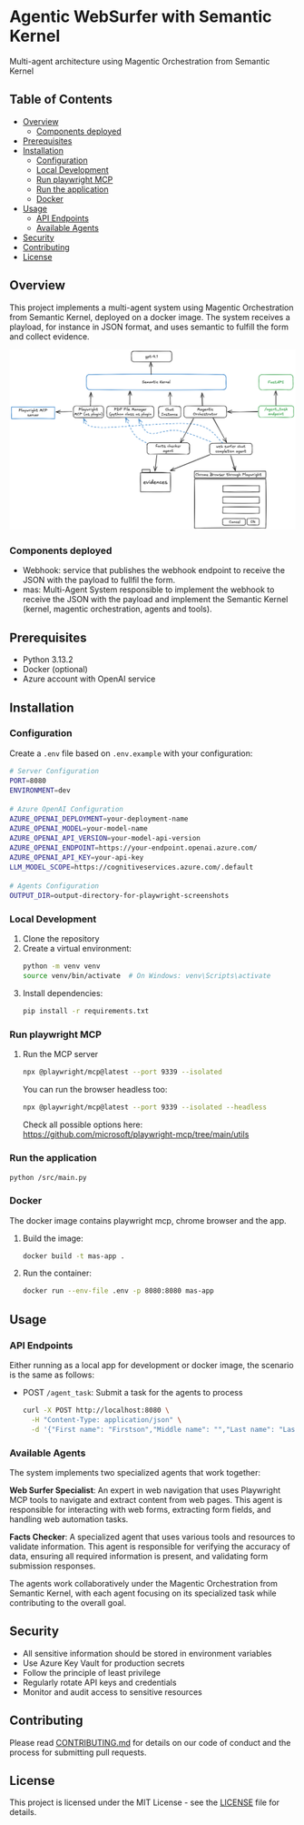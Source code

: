 # Agentic WebSurfer with Semantic Kernel
Multi-agent architecture using Magentic Orchestration from Semantic Kernel

## Table of Contents
- [Overview](#overview)
   - [Components deployed](#components-deployed)
- [Prerequisites](#prerequisites)
- [Installation](#installation)
   - [Configuration](#configuration)
   - [Local Development](#local-development)
   - [Run playwright MCP](#run-playwright-mcp)
   - [Run the application](#run-the-application)
   - [Docker](#docker)
- [Usage](#usage)
   - [API Endpoints](#api-endpoints)
   - [Available Agents](#available-agents)
- [Security](#security)
- [Contributing](#contributing)
- [License](#license)

## Overview
This project implements a multi-agent system using Magentic Orchestration from Semantic Kernel, deployed on a docker image. The system receives a playload, for instance in JSON format, and uses semantic to fulfill the form and collect evidence.

![Overview](media/semantic_web_surfing.png)

### Components deployed

 - Webhook: service that publishes the webhook endpoint to receive the JSON with the payload to fullfil the form.
 - mas: Multi-Agent System responsible to implement the webhook to receive the JSON with the payload and implement the Semantic Kernel (kernel, magentic orchestration, agents and tools).

## Prerequisites
- Python 3.13.2
- Docker (optional)
- Azure account with OpenAI service

## Installation

### Configuration
Create a `.env` file based on `.env.example` with your configuration:

```bash
# Server Configuration
PORT=8080
ENVIRONMENT=dev

# Azure OpenAI Configuration
AZURE_OPENAI_DEPLOYMENT=your-deployment-name
AZURE_OPENAI_MODEL=your-model-name
AZURE_OPENAI_API_VERSION=your-model-api-version
AZURE_OPENAI_ENDPOINT=https://your-endpoint.openai.azure.com/
AZURE_OPENAI_API_KEY=your-api-key
LLM_MODEL_SCOPE=https://cognitiveservices.azure.com/.default

# Agents Configuration
OUTPUT_DIR=output-directory-for-playwright-screenshots
```

### Local Development
1. Clone the repository
2. Create a virtual environment:
   ```bash
   python -m venv venv
   source venv/bin/activate  # On Windows: venv\Scripts\activate
   ```
3. Install dependencies:
   ```bash
   pip install -r requirements.txt
   ```

### Run playwright MCP
1. Run the MCP server
   ```bash
   npx @playwright/mcp@latest --port 9339 --isolated
   ```
   You can run the browser headless too:
   ```bash
   npx @playwright/mcp@latest --port 9339 --isolated --headless
   ```

   Check all possible options here: https://github.com/microsoft/playwright-mcp/tree/main/utils

### Run the application

```
python /src/main.py
```

### Docker

The docker image contains playwright mcp, chrome browser and the app.

1. Build the image:
   ```bash
   docker build -t mas-app .
   ```
2. Run the container:
   ```bash
   docker run --env-file .env -p 8080:8080 mas-app
   ```


## Usage

### API Endpoints

Either running as a local app for development or docker image, the scenario is the same as follows:

- POST `/agent_task`: Submit a task for the agents to process
  ```bash
  curl -X POST http://localhost:8080 \
    -H "Content-Type: application/json" \
    -d '{"First name": "Firstson","Middle name": "","Last name": "Lastshore","Phone number": "55 11 12345 6789","Street address": "One Microsoft Avenue","City": "Redmond","State": "Washington","ZIP": "98052","Country": "United States"}'
  ```

### Available Agents

The system implements two specialized agents that work together:

**Web Surfer Specialist**: An expert in web navigation that uses Playwright MCP tools to navigate and extract content from web pages. This agent is responsible for interacting with web forms, extracting form fields, and handling web automation tasks.

**Facts Checker**: A specialized agent that uses various tools and resources to validate information. This agent is responsible for verifying the accuracy of data, ensuring all required information is present, and validating form submission responses.

The agents work collaboratively under the Magentic Orchestration from Semantic Kernel, with each agent focusing on its specialized task while contributing to the overall goal.


## Security
- All sensitive information should be stored in environment variables
- Use Azure Key Vault for production secrets
- Follow the principle of least privilege
- Regularly rotate API keys and credentials
- Monitor and audit access to sensitive resources

## Contributing
Please read [CONTRIBUTING.md](CONTRIBUTING.md) for details on our code of conduct and the process for submitting pull requests.

## License
This project is licensed under the MIT License - see the [LICENSE](LICENSE) file for details.

